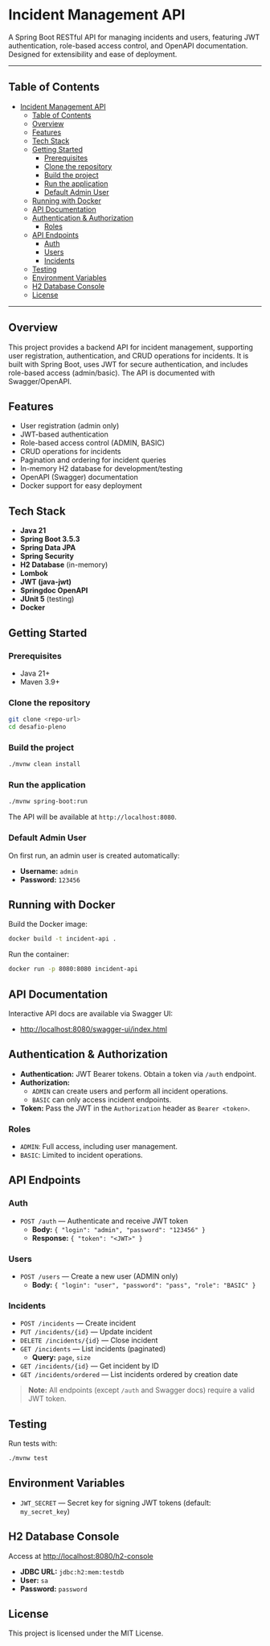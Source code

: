 # Incident Management API

A Spring Boot RESTful API for managing incidents and users, featuring JWT authentication, role-based access control, and OpenAPI documentation. Designed for extensibility and ease of deployment.

---

## Table of Contents
- [Incident Management API](#incident-management-api)
  - [Table of Contents](#table-of-contents)
  - [Overview](#overview)
  - [Features](#features)
  - [Tech Stack](#tech-stack)
  - [Getting Started](#getting-started)
    - [Prerequisites](#prerequisites)
    - [Clone the repository](#clone-the-repository)
    - [Build the project](#build-the-project)
    - [Run the application](#run-the-application)
    - [Default Admin User](#default-admin-user)
  - [Running with Docker](#running-with-docker)
  - [API Documentation](#api-documentation)
  - [Authentication \& Authorization](#authentication--authorization)
    - [Roles](#roles)
  - [API Endpoints](#api-endpoints)
    - [Auth](#auth)
    - [Users](#users)
    - [Incidents](#incidents)
  - [Testing](#testing)
  - [Environment Variables](#environment-variables)
  - [H2 Database Console](#h2-database-console)
  - [License](#license)

---

## Overview
This project provides a backend API for incident management, supporting user registration, authentication, and CRUD operations for incidents. It is built with Spring Boot, uses JWT for secure authentication, and includes role-based access (admin/basic). The API is documented with Swagger/OpenAPI.

## Features
- User registration (admin only)
- JWT-based authentication
- Role-based access control (ADMIN, BASIC)
- CRUD operations for incidents
- Pagination and ordering for incident queries
- In-memory H2 database for development/testing
- OpenAPI (Swagger) documentation
- Docker support for easy deployment

## Tech Stack
- **Java 21**
- **Spring Boot 3.5.3**
- **Spring Data JPA**
- **Spring Security**
- **H2 Database** (in-memory)
- **Lombok**
- **JWT (java-jwt)**
- **Springdoc OpenAPI**
- **JUnit 5** (testing)
- **Docker**

## Getting Started

### Prerequisites
- Java 21+
- Maven 3.9+

### Clone the repository
```bash
git clone <repo-url>
cd desafio-pleno
```

### Build the project
```bash
./mvnw clean install
```

### Run the application
```bash
./mvnw spring-boot:run
```

The API will be available at `http://localhost:8080`.

### Default Admin User
On first run, an admin user is created automatically:
- **Username:** `admin`
- **Password:** `123456`

## Running with Docker

Build the Docker image:
```bash
docker build -t incident-api .
```

Run the container:
```bash
docker run -p 8080:8080 incident-api
```

## API Documentation

Interactive API docs are available via Swagger UI:
- [http://localhost:8080/swagger-ui/index.html](http://localhost:8080/swagger-ui/index.html)

## Authentication & Authorization

- **Authentication:** JWT Bearer tokens. Obtain a token via `/auth` endpoint.
- **Authorization:**
  - `ADMIN` can create users and perform all incident operations.
  - `BASIC` can only access incident endpoints.
- **Token:** Pass the JWT in the `Authorization` header as `Bearer <token>`.

### Roles
- `ADMIN`: Full access, including user management.
- `BASIC`: Limited to incident operations.

## API Endpoints

### Auth
- `POST /auth` — Authenticate and receive JWT token
  - **Body:** `{ "login": "admin", "password": "123456" }`
  - **Response:** `{ "token": "<JWT>" }`

### Users
- `POST /users` — Create a new user (ADMIN only)
  - **Body:** `{ "login": "user", "password": "pass", "role": "BASIC" }`

### Incidents
- `POST /incidents` — Create incident
- `PUT /incidents/{id}` — Update incident
- `DELETE /incidents/{id}` — Close incident
- `GET /incidents` — List incidents (paginated)
  - **Query:** `page`, `size`
- `GET /incidents/{id}` — Get incident by ID
- `GET /incidents/ordered` — List incidents ordered by creation date

> **Note:** All endpoints (except `/auth` and Swagger docs) require a valid JWT token.

## Testing

Run tests with:
```bash
./mvnw test
```

## Environment Variables

- `JWT_SECRET` — Secret key for signing JWT tokens (default: `my_secret_key`)

## H2 Database Console

Access at [http://localhost:8080/h2-console](http://localhost:8080/h2-console)
- **JDBC URL:** `jdbc:h2:mem:testdb`
- **User:** `sa`
- **Password:** `password`

## License

This project is licensed under the MIT License.
